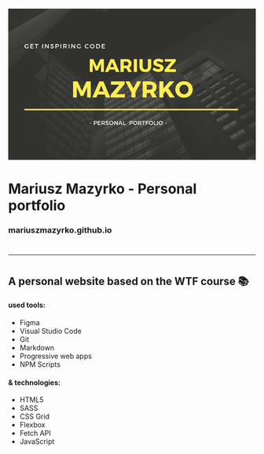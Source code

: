 ![Mariusz Mazyrko - Personal portfolio](src/assets/img/cover.png)

# Mariusz Mazyrko - Personal portfolio
### mariuszmazyrko.github.io
#
--------------------------------------------
#
## A personal website based on the WTF course 📚


#### used tools:
* Figma
* Visual Studio Code
* Git
* Markdown
* Progressive web apps
* NPM Scripts

#### & technologies: 
* HTML5
* SASS
* CSS Grid
* Flexbox
* Fetch API
* JavaScript




